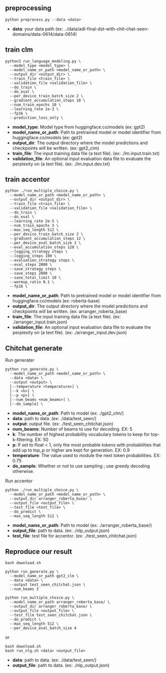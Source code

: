 ## preprocessing

```
python preprocess.py --data <data>
```

* **data**: your data path (ex: ../data/adl-final-dst-with-chit-chat-seen-domains/data-0614/data-0614)

## train clm

```
python3 run_language_modeling.py \
  --model_type <model_type> \
  --model_name_or_path <model_name_or_path> \
  --output_dir <output_dir> \
  --train_file <train_file> \
  --validation_file <validation_file> \
  --do_train \
  --do_eval \
  --per_device_train_batch_size 2 \
  --gradient_accumulation_steps 18 \
  --num_train_epochs 10 \
  --learning_rate 1e-3 \
  --fp16 \
  --prediction_loss_only \
```

* **model_type**: Model type from huggingface.co/models (ex: gpt2)
* **model_name_or_path**: Path to pretrained model or model identifier from huggingface.co/models (ex: gpt2)
* **output_dir**: The output directory where the model predictions and checkpoints will be written. (ex: gpt2_clm)
* **train_file**: The input training data file (a text file). (ex: ./lm.input.train.txt)
* **validation_file**: An optional input evaluation data file to evaluate the perplexity on (a text file). (ex: ./lm.input.dev.txt)

## train accentor

```
python ./run_multiple_choice.py \
  --model_name_or_path <model_name_or_path> \
  --output_dir <output_dir> \
  --train_file <train_file> \
  --validation_file <validation_file> \
  --do_train \
  --do_eval \
  --learning_rate 2e-5 \
  --num_train_epochs 3 \
  --max_seq_length 512 \
  --per_device_train_batch_size 2 \
  --gradient_accumulation_steps 12 \
  --per_device_eval_batch_size 2 \
  --eval_accumulation_steps 128 \
  --logging_strategy steps \
  --logging_steps 100 \
  --evaluation_strategy steps \
  --eval_steps 2000 \
  --save_strategy steps \
  --save_steps 2000 \
  --save_total_limit 10 \
  --warmup_ratio 0.1 \
  --fp16 \
```

* **model_name_or_path**: Path to pretrained model or model identifier from huggingface.co/models (ex: roberta-base)
* **output_dir**: The output directory where the model predictions and checkpoints will be written. (ex: arranger_roberta_base)
* **train_file**: The input training data file (a text file). (ex: ./arranger_input.train.json)
* **validation_file**: An optional input evaluation data file to evaluate the perplexity on (a text file). (ex: ./arranger_input.dev.json)


## Chitchat generate

Run generater

```
python run_generate.py \
  --model_name_or_path <model_name_or_path> \
  --data <data> \
  --output <output> \
  [--temperature <temperature>] \
  [--k <k>] \
  [--p <p>] \
  [--num_beams <num_beams>] \
  [--do_sample] \
```

* **model_name_or_path**: Path to model (ex: ./gpt2_clm/)
* **data**: path to data. (ex: ./data/test_seen/)
* **output**: output file. (ex: ./test_seen_chitchat.json)
* **num_beams**: Number of beams to use for decoding. EX: 5
* **k**: The number of highest probability vocabulary tokens to keep for top-k-filtering. EX: 50
* **p**: If set to float < 1, only the most probable tokens with probabilities that add up to top_p or higher are kept for generation. EX: 0.9
* **temperature**: The value used to module the next token probabilities. EX: 0.75
* **do_sample**: Whether or not to use sampling ; use greedy decoding otherwise.

Run accentor

```
python ./run_multiple_choice.py \
  --model_name_or_path <model_name_or_path> \
  --output_dir arranger_roberta_base/ \
  --output_file <output_file> \
  --test_file <test_file> \
  --do_predict \
  --max_seq_length 512 \
```

* **model_name_or_path**: Path to model (ex: ./arranger_roberta_base/)
* **output_file**: path to data. (ex: ./nlp_output.json)
* **test_file**: test file for accentor. (ex: ./test_seen_chitchat.json)

## Reproduce our result
```
bash download.sh

python run_generate.py \
  --model_name_or_path gpt2_clm \
  --data <data> \
  --output test_seen_chitchat.json \
  --num_beams 3

python run_multiple_choice.py \
  --model_name_or_path arranger_roberta_base/ \
  --output_dir arranger_roberta_base/ \
  --output_file <output_file> \
  --test_file test_seen_chitchat.json \
  --do_predict \
  --max_seq_length 512 \
  --per_device_eval_batch_size 4 
```

or 

```
bash download.sh
bash run_nlg.sh <data> <output_file>
```

* **data**: path to data. (ex: ./data/test_seen/)
* **output_file**: path to data. (ex: ./nlp_output.json)